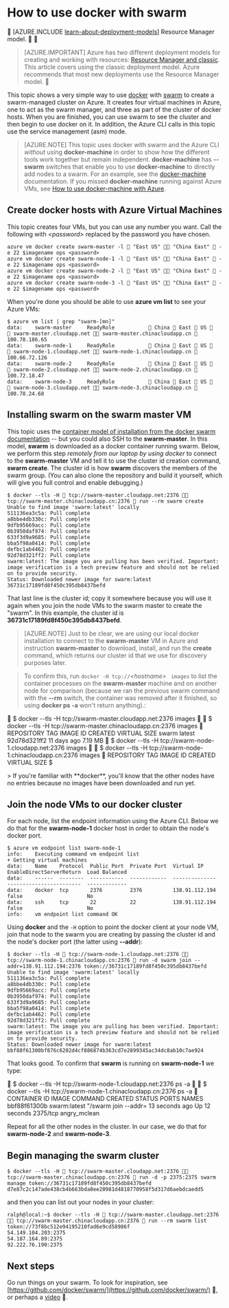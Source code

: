 <properties
   pageTitle="Getting Started using docker with swarm on Azure"
   description="Describes how to create a group of VMs with the Docker VM Extension and use swarm to create a Docker cluster."
   services="virtual-machines-linux"
   documentationCenter="virtual-machines"
   authors="squillace"
   manager="timlt"
   editor="tysonn"
   tags="azure-service-management"/>

<tags
	ms.service="virtual-machines-linux"
	ms.date="01/04/2016"
	wacn.date=""/>

# How to use docker with swarm


[AZURE.INCLUDE [learn-about-deployment-models](../includes/learn-about-deployment-models-classic-include.md)] Resource Manager model.


> [AZURE.IMPORTANT] Azure has two different deployment models for creating and working with resources:  [Resource Manager and classic](/documentation/articles/resource-manager-deployment-model/).  This article covers using the classic deployment model. Azure recommends that most new deployments use the Resource Manager model.



This topic shows a very simple way to use [docker](https://www.docker.com/) with [swarm](https://github.com/docker/swarm) to create a swarm-managed cluster on Azure. It creates four virtual machines in Azure, one to act as the swarm manager, and three as part of the cluster of docker hosts. When you are finished, you can use swarm to see the cluster and then begin to use docker on it. In addition, the Azure CLI calls in this topic use the service management (asm) mode. 

> [AZURE.NOTE] This topic uses docker with swarm and the Azure CLI *without* using **docker-machine** in order to show how the different tools work together but remain independent. **docker-machine** has **--swarm** switches that enable you to use **docker-machine** to directly add nodes to a swarm. For an example, see the [docker-machine](https://github.com/docker/machine) documentation. If you missed **docker-machine** running against Azure VMs, see [How to use docker-machine with Azure](/documentation/articles/virtual-machines-linux-docker-machine/).

## Create docker hosts with Azure Virtual Machines

This topic creates four VMs, but you can use any number you want. Call the following with *&lt;password&gt;* replaced by the password you have chosen.

    azure vm docker create swarm-master -l  "East US"  "China East"  -e 22 $imagename ops <password>
    azure vm docker create swarm-node-1 -l  "East US"  "China East"  -e 22 $imagename ops <password>
    azure vm docker create swarm-node-2 -l  "East US"  "China East"  -e 22 $imagename ops <password>
    azure vm docker create swarm-node-3 -l  "East US"  "China East"  -e 22 $imagename ops <password>

When you're done you should be able to use **azure vm list** to see your Azure VMs:

    $ azure vm list | grep "swarm-[mn]"
    data:    swarm-master     ReadyRole            China  East  US         swarm-master.cloudapp.net  swarm-master.chinacloudapp.cn                                100.78.186.65
    data:    swarm-node-1     ReadyRole            China  East  US         swarm-node-1.cloudapp.net  swarm-node-1.chinacloudapp.cn                                100.66.72.126
    data:    swarm-node-2     ReadyRole            China  East  US         swarm-node-2.cloudapp.net  swarm-node-2.chinacloudapp.cn                                100.72.18.47
    data:    swarm-node-3     ReadyRole            China  East  US         swarm-node-3.cloudapp.net  swarm-node-3.chinacloudapp.cn                                100.78.24.68

## Installing swarm on the swarm master VM

This topic uses the [container model of installation from the docker swarm documentation](https://github.com/docker/swarm#1---docker-image) -- but you could also SSH to the **swarm-master**. In this model, **swarm** is downloaded as a docker container running swarm. Below, we perform this step *remotely from our laptop by using docker* to connect to the **swarm-master** VM and tell it to use the cluster id creation command, **swarm create**. The cluster id is how **swarm** discovers the members of the swarm group. (You can also clone the repository and build it yourself, which will give you full control and enable debugging.)

    $ docker --tls -H  tcp://swarm-master.cloudapp.net:2376  tcp://swarm-master.chinacloudapp.cn:2376  run --rm swarm create
    Unable to find image 'swarm:latest' locally
    511136ea3c5a: Pull complete
    a8bbe4db330c: Pull complete
    9dfb95669acc: Pull complete
    0b3950daf974: Pull complete
    633f3d9a9685: Pull complete
    bba5f98a0414: Pull complete
    defbc1ab4462: Pull complete
    92d78d321ff2: Pull complete
    swarm:latest: The image you are pulling has been verified. Important: image verification is a tech preview feature and should not be relied on to provide security.
    Status: Downloaded newer image for swarm:latest
    36731c17189fd8f450c395db8437befd

That last line is the cluster id; copy it somewhere because you will use it again when you join the node VMs to the swarm master to create the "swarm". In this example, the cluster id is **36731c17189fd8f450c395db8437befd**.

> [AZURE.NOTE] Just to be clear, we are using our local docker installation to connect to the **swarm-master** VM in Azure and instruction **swarm-master** to download, install, and run the **create** command, which returns our cluster id that we use for discovery purposes later.
<!-- -->
> To confirm this, run `docker -H tcp://`*&lt;hostname&gt;* ` images` to list the container processes on the **swarm-master** machine and on another node for comparison (because we ran the previous swarm command with the **--rm** switch, the container was removed after it finished, so using **docker ps -a** won't return anything).:



        $ docker --tls -H tcp://swarm-master.cloudapp.net:2376 images


        $ docker --tls -H tcp://swarm-master.chinacloudapp.cn:2376 images

        REPOSITORY          TAG                 IMAGE ID            CREATED             VIRTUAL SIZE
        swarm               latest              92d78d321ff2        11 days ago         7.19 MB

        $ docker --tls -H tcp://swarm-node-1.cloudapp.net:2376 images


        $ docker --tls -H tcp://swarm-node-1.chinacloudapp.cn:2376 images

        REPOSITORY          TAG                 IMAGE ID            CREATED             VIRTUAL SIZE
        $
<P />
> If you're familiar with **docker**, you'll know that the other nodes have no entries because no images have been downloaded and run yet.

## Join the node VMs to our docker cluster

For each node, list the endpoint information using the Azure CLI. Below we do that for the **swarm-node-1** docker host in order to obtain the node's docker port.

    $ azure vm endpoint list swarm-node-1
    info:    Executing command vm endpoint list
    + Getting virtual machines
    data:    Name    Protocol  Public Port  Private Port  Virtual IP      EnableDirectServerReturn  Load Balanced
    data:    ------  --------  -----------  ------------  --------------  ------------------------  -------------
    data:    docker  tcp       2376         2376          138.91.112.194  false                     No
    data:    ssh     tcp       22           22            138.91.112.194  false                     No
    info:    vm endpoint list command OK


Using **docker** and the `-H` option to point the docker client at your node VM, join that node to the swarm you are creating by passing the cluster id and the node's docker port (the latter using **--addr**):

    $ docker --tls -H  tcp://swarm-node-1.cloudapp.net:2376  tcp://swarm-node-1.chinacloudapp.cn:2376  run -d swarm join --addr=138.91.112.194:2376 token://36731c17189fd8f450c395db8437befd
    Unable to find image 'swarm:latest' locally
    511136ea3c5a: Pull complete
    a8bbe4db330c: Pull complete
    9dfb95669acc: Pull complete
    0b3950daf974: Pull complete
    633f3d9a9685: Pull complete
    bba5f98a0414: Pull complete
    defbc1ab4462: Pull complete
    92d78d321ff2: Pull complete
    swarm:latest: The image you are pulling has been verified. Important: image verification is a tech preview feature and should not be relied on to provide security.
    Status: Downloaded newer image for swarm:latest
    bbf88f61300bf876c6202d4cf886874b363cd7e2899345ac34dc8ab10c7ae924

That looks good. To confirm that **swarm** is running on **swarm-node-1** we type:


    $ docker --tls -H tcp://swarm-node-1.cloudapp.net:2376 ps -a


    $ docker --tls -H tcp://swarm-node-1.chinacloudapp.cn:2376 ps -a

        CONTAINER ID        IMAGE               COMMAND                CREATED             STATUS              PORTS               NAMES
        bbf88f61300b        swarm:latest        "/swarm join --addr=   13 seconds ago      Up 12 seconds       2375/tcp            angry_mclean

Repeat for all the other nodes in the cluster. In our case, we do that for **swarm-node-2** and **swarm-node-3**.

## Begin managing the swarm cluster

    $ docker --tls -H  tcp://swarm-master.cloudapp.net:2376  tcp://swarm-master.chinacloudapp.cn:2376  run -d -p 2375:2375 swarm manage token://36731c17189fd8f450c395db8437befd
    d7e87c2c147ade438cb4b663bda0ee20981d4818770958f5d317d6aebdcaedd5

and then you can list out your nodes in your cluster:

    ralph@local:~$ docker --tls -H  tcp://swarm-master.cloudapp.net:2376  tcp://swarm-master.chinacloudapp.cn:2376  run --rm swarm list token://73f8bc512e94195210fad6e9cd58986f
    54.149.104.203:2375
    54.187.164.89:2375
    92.222.76.190:2375

<!--Every topic should have next steps and links to the next logical set of content to keep the customer engaged-->
## Next steps

Go run things on your swarm. To look for inspiration, see [https://github.com/docker/swarm/](https://github.com/docker/swarm/) , or perhaps a [video](https://www.youtube.com/watch?v=EC25ARhZ5bI) .

<!-- links -->

[docker-machine-azure]: /documentation/articles/virtual-machines-linux-docker-machine/
 
